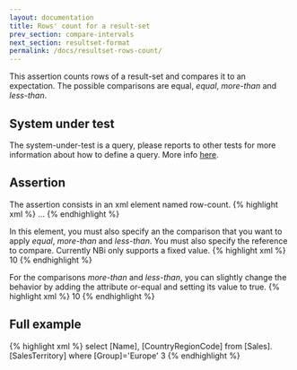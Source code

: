 ```yaml
---
layout: documentation
title: Rows' count for a result-set
prev_section: compare-intervals
next_section: resultset-format
permalink: /docs/resultset-rows-count/
---
```

This assertion counts rows of a result-set and compares it to an expectation. The possible comparisons are equal, _equal_, _more-than_ and _less-than_.

## System under test

The system-under-test is a query, please reports to other tests for more information about how to define a query. More info [here](/docs/compare-equivalence-resultsets).

## Assertion

The assertion consists in an xml element named row-count.
{% highlight xml %}
<assert>
  <row-count>
    ...
  </row-count>
</assert>
{% endhighlight %}

In this element, you must also specify an the comparison that you want to apply _equal_, _more-than_ and _less-than_. You must also specify the reference to compare. Currently NBi only supports a fixed value.
{% highlight xml %}
<assert>
    <row-count>
         <less-than>10</less-than>
    </row-count>
</assert>
{% endhighlight %}

For the comparisons _more-than_ and _less-than_, you can slightly change the behavior by adding the attribute or-equal and setting its value to true.
{% highlight xml %}
<assert>
    <row-count>
         <less-than or-equal="true">10</less-than>
    </row-count>
</assert>
{% endhighlight %}

## Full example
{% highlight xml %}
<test name="Count of SalesTerritory is less-than or equal to 3" uid="0001">
   <system-under-test>
      <execution>
        <query connectionString="Data Source=mhknbn2kdz.database.windows.net;Initial Catalog=AdventureWorks2012;User Id=sqlfamily;password=sqlf@m1ly">
          select
            [Name], [CountryRegionCode]
          from
            [Sales].[SalesTerritory]
          where
            [Group]='Europe'
        </query>
      </execution>
   </system-under-test>
   <assert>
      <row-count>
        <less-than or-equal="true">3</less-than>
      </row-count>
   </assert>
</test>
{% endhighlight %}
